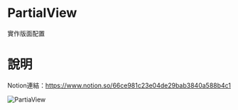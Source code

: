 # PartialView
實作版面配置

# 說明


Notion連結：https://www.notion.so/66ce981c23e04de29bab3840a588b4c1

![PartiaView](https://user-images.githubusercontent.com/30917086/123770849-3310da00-d8fd-11eb-9948-3e00478a1210.JPG)
